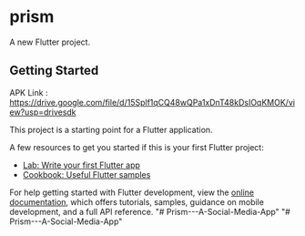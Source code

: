 # prism

A new Flutter project.

## Getting Started

APK Link : https://drive.google.com/file/d/15Splf1qCQ48wQPa1xDnT48kDsIOqKMOK/view?usp=drivesdk

This project is a starting point for a Flutter application.

A few resources to get you started if this is your first Flutter project:

- [Lab: Write your first Flutter app](https://docs.flutter.dev/get-started/codelab)
- [Cookbook: Useful Flutter samples](https://docs.flutter.dev/cookbook)

For help getting started with Flutter development, view the
[online documentation](https://docs.flutter.dev/), which offers tutorials,
samples, guidance on mobile development, and a full API reference.
"# Prism---A-Social-Media-App" 
"# Prism---A-Social-Media-App" 
